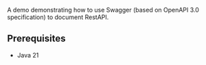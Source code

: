A demo demonstrating how to use Swagger (based on OpenAPI 3.0 specification) to document RestAPI.

## Prerequisites

- Java 21